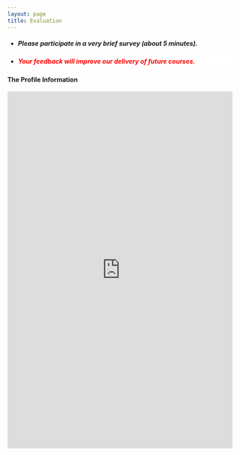 ```yaml
---
layout: page
title: Evaluation 
--- 
```



<html>
<body>
  
  <ul>
    <li> <h5> Please participate in a very brief survey (about 5 minutes). </h5> </li>
    <li> <h5 style="background-color:white; color:red; text-align: left;"> Your feedback will improve our delivery of future courses. </h5> </li>
    </ul>

  </body>
</html>


<h4> The Profile Information </h4>
<iframe src="https://forms.gle/5fe6pU8BhdpBu3qBA" width="100%" height="800" frameborder="0" marginheight="0" marginwidth="0">Loading… </iframe>


